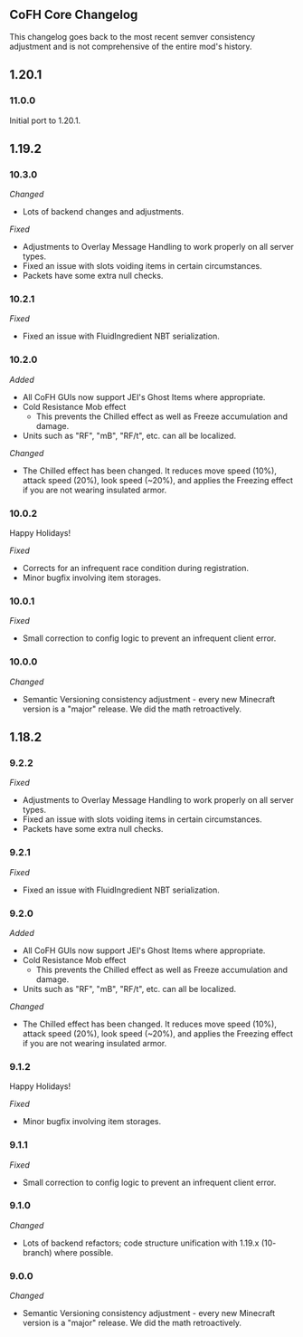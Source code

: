 ## CoFH Core Changelog
This changelog goes back to the most recent semver consistency adjustment and is not comprehensive of the entire mod's history.
## 1.20.1

### 11.0.0
Initial port to 1.20.1.

## 1.19.2

### 10.3.0
_Changed_
- Lots of backend changes and adjustments.

_Fixed_
- Adjustments to Overlay Message Handling to work properly on all server types.
- Fixed an issue with slots voiding items in certain circumstances.
- Packets have some extra null checks.

### 10.2.1
_Fixed_
- Fixed an issue with FluidIngredient NBT serialization.

### 10.2.0
_Added_
- All CoFH GUIs now support JEI's Ghost Items where appropriate.
- Cold Resistance Mob effect
	- This prevents the Chilled effect as well as Freeze accumulation and damage.
- Units such as "RF", "mB", "RF/t", etc. can all be localized.

_Changed_
- The Chilled effect has been changed. It reduces move speed (10%), attack speed (20%), look speed (~20%), and applies the Freezing effect if you are not wearing insulated armor.

### 10.0.2
Happy Holidays!

_Fixed_
- Corrects for an infrequent race condition during registration.
- Minor bugfix involving item storages.

### 10.0.1
_Fixed_
- Small correction to config logic to prevent an infrequent client error.

### 10.0.0
_Changed_
- Semantic Versioning consistency adjustment - every new Minecraft version is a "major" release. We did the math retroactively.

## 1.18.2

### 9.2.2
_Fixed_
- Adjustments to Overlay Message Handling to work properly on all server types.
- Fixed an issue with slots voiding items in certain circumstances.
- Packets have some extra null checks.

### 9.2.1
_Fixed_
- Fixed an issue with FluidIngredient NBT serialization.

### 9.2.0
_Added_
- All CoFH GUIs now support JEI's Ghost Items where appropriate.
- Cold Resistance Mob effect
	- This prevents the Chilled effect as well as Freeze accumulation and damage.
- Units such as "RF", "mB", "RF/t", etc. can all be localized.

_Changed_
- The Chilled effect has been changed. It reduces move speed (10%), attack speed (20%), look speed (~20%), and applies the Freezing effect if you are not wearing insulated armor.

### 9.1.2
Happy Holidays!

_Fixed_
- Minor bugfix involving item storages.

### 9.1.1
_Fixed_
- Small correction to config logic to prevent an infrequent client error.

### 9.1.0
_Changed_
- Lots of backend refactors; code structure unification with 1.19.x (10- branch) where possible.

### 9.0.0
_Changed_
- Semantic Versioning consistency adjustment - every new Minecraft version is a "major" release. We did the math retroactively.

